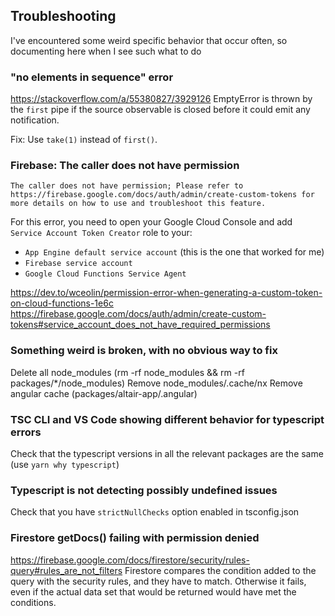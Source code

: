 ## Troubleshooting

I've encountered some weird specific behavior that occur often, so documenting here when I see such what to do

### "no elements in sequence" error

https://stackoverflow.com/a/55380827/3929126
EmptyError is thrown by the `first` pipe if the source observable is closed before it could emit any notification.

Fix: Use `take(1)` instead of `first()`.


### Firebase: The caller does not have permission
`The caller does not have permission; Please refer to https://firebase.google.com/docs/auth/admin/create-custom-tokens for more details on how to use and troubleshoot this feature.`

For this error, you need to open your Google Cloud Console and add `Service Account Token Creator` role to your:
- `App Engine default service account` (this is the one that worked for me)
- `Firebase service account`
- `Google Cloud Functions Service Agent`

https://dev.to/wceolin/permission-error-when-generating-a-custom-token-on-cloud-functions-1e6c
https://firebase.google.com/docs/auth/admin/create-custom-tokens#service_account_does_not_have_required_permissions

### Something weird is broken, with no obvious way to fix
Delete all node_modules (rm -rf node_modules && rm -rf packages/*/node_modules)
Remove node_modules/.cache/nx
Remove angular cache (packages/altair-app/.angular)

### TSC CLI and VS Code showing different behavior for typescript errors
Check that the typescript versions in all the relevant packages are the same (use `yarn why typescript`)

### Typescript is not detecting possibly undefined issues
Check that you have `strictNullChecks` option enabled in tsconfig.json

### Firestore getDocs() failing with permission denied
https://firebase.google.com/docs/firestore/security/rules-query#rules_are_not_filters
Firestore compares the condition added to the query with the security rules, and they have to match. Otherwise it fails, even if the actual data set that would be returned would have met the conditions.
